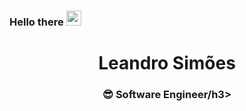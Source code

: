 <h3>Hello there <img src="https://github.com/TheDudeThatCode/TheDudeThatCode/blob/master/Assets/Hi.gif" width="24" /> </h3>



<div align="center">
  <h1>Leandro Simões</h1>
  <h3>😎 Software Engineer/h3><br>
</div>












